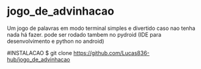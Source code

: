# jogo_de_advinhacao

Um jogo de palavras em modo terminal simples e divertido caso nao tenha nada há fazer.
pode ser rodado tambem no pydroid (IDE para desenvolvimento e python no android)

#INSTALACAO 
$ git clone https://github.com/Lucas836-hub/jogo_de_advinhacao


